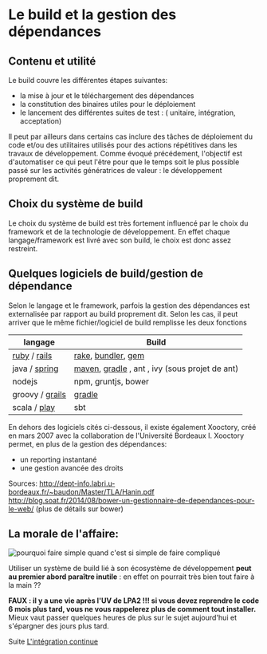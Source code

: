 # Le build et la gestion des dépendances
## Contenu et utilité

Le build couvre les différentes étapes suivantes:
* la mise à jour et le téléchargement des dépendances
* la constitution des binaires utiles pour le déploiement
* le lancement des différentes suites de test : ( unitaire, intégration, acceptation)
 
Il peut par ailleurs dans certains cas inclure des tâches de déploiement du code et/ou des utilitaires utilisés pour des actions répétitives dans les travaux de développement. 
Comme évoqué précédement, l'objectif est d'automatiser ce qui peut l'être pour que le temps soit le plus possible passé sur les activités génératrices de valeur : le développement proprement dit.

## Choix du système de build

Le choix du système de build est très fortement influencé par le choix du framework et de la technologie de développement.
En effet chaque langage/framework est livré avec son build, le choix est donc assez restreint.

## Quelques logiciels de build/gestion de dépendance

Selon le langage et le framework, parfois la gestion des dépendances est externalisée par rapport au build proprement dit.
Selon les cas, il peut arriver que le même fichier/logiciel de build remplisse les deux fonctions

| langage                 | Build                                                    |
|-------------------------|----------------------------------------------------------|
| [ruby][0] / [rails][1]  | [rake][2], [bundler][3], [gem][4]                        |
| java / [spring][5]      | [maven][6], [gradle][7] , ant , ivy (sous projet de ant) |
| nodejs                  | npm, gruntjs, bower                                         |
| groovy / [grails][8]    | [gradle][7]                                              |
| scala / [play][9]       | sbt                                                      |
 
En dehors des logiciels cités ci-dessous, il existe également Xooctory, créé en mars 2007 avec la collaboration de l'Université Bordeaux I. Xooctory permet, en plus de la gestion des dépendances: 
* un reporting instantané
* une gestion avancée des droits 



Sources: http://dept-info.labri.u-bordeaux.fr/~baudon/Master/TLA/Hanin.pdf
         http://blog.soat.fr/2014/08/bower-un-gestionnaire-de-dependances-pour-le-web/ (plus de détails sur bower)
 
## La morale de l'affaire:

![pourquoi faire simple quand c'est si simple de faire compliqué](http://img3.bibamagazine.fr/var/bibamagazine/storage/images/media/images/culture/20150505-10-citations/les-shadoks-8/292381-1-fre-FR/Les-Shadoks-8_max1024x768.jpg)


Utiliser un système de build lié à son écosystème de développement **peut au premier abord paraître inutile** : en effet on pourrait très bien tout faire à la main ?? 

**FAUX : il y a une vie après l'UV de LPA2 !!! si vous devez reprendre le code 6 mois plus tard, vous ne vous rappelerez plus de comment tout installer.** Mieux vaut passer quelques heures de plus sur le sujet aujourd'hui et s'épargner des jours plus tard.

Suite [L'intégration continue](03-integration-continue.md)

[0]:https://www.ruby-lang.org/fr/
[1]:http://rubyonrails.org/
[2]:http://rake.rubyforge.org/files/doc/rational_rdoc.html
[3]:http://bundler.io/
[4]:https://rubygems.org/
[5]:https://spring.io/
[6]:https://maven.apache.org/
[7]:https://gradle.org/
[8]:https://grails.org/
[9]:https://www.playframework.com/
